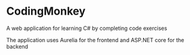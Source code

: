 # CodingMonkey
A web application for learning C# by completing code exercises

The application uses Aurelia for the frontend and ASP.NET core for the backend
